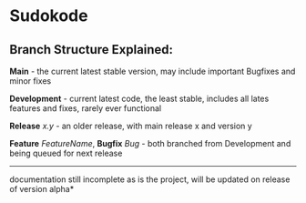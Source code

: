 # Sudokode #
 
## Branch Structure Explained: ##

**Main** - the current latest stable version, may include important Bugfixes and minor fixes

**Development** - current latest code, the least stable, includes all lates features and fixes, rarely ever functional

**Release** *x.y* - an older release, with main release x and version y

**Feature** *FeatureName*, **Bugfix** *Bug* - both branched from Development and being queued for next release 



**********
documentation still incomplete as is the project, will be updated on release of version alpha*
